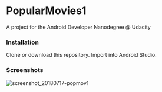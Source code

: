 # PopularMovies1
A project for the Android Developer Nanodegree @ Udacity

### **Installation**
Clone or download this repository. Import into Android Studio.

### **Screenshots**
![screenshot_20180717-popmov1](https://user-images.githubusercontent.com/22602021/42973576-a036475e-8b81-11e8-99c8-a264c6533360.jpg)
